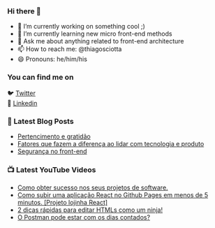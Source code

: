 ### Hi there 👋

- 🔭 I’m currently working on something cool ;)
- 🌱 I’m currently learning new micro front-end methods
- 💬 Ask me about anything related to front-end architecture
- 📫 How to reach me: @thiagosciotta
- 😄 Pronouns: he/him/his

### You can find me on

🐦 [Twitter](https://twitter.com/thiagosciotta) <br>
💼 [Linkedin](https://www.linkedin.com/in/sciotta/) <br>

### 📕 Latest Blog Posts
<!-- BLOG:START -->
- [Pertencimento e gratidão](https://blog.sciotta.com.br/pertencimento-e-gratidao)
- [Fatores que fazem a diferença ao lidar com tecnologia e produto](https://blog.sciotta.com.br/tres-fatores)
- [Segurança no front-end](https://blog.sciotta.com.br/seguranca-front-end)
<!-- BLOG:END -->

### 📺 Latest YouTube Videos
<!-- YOUTUBE:START -->
- [Como obter sucesso nos seus projetos de software.](https://www.youtube.com/watch?v=4WhthX7IfxM)
- [Como subir uma aplicação React no Github Pages em menos de 5 minutos. [Projeto lojinha React]](https://www.youtube.com/watch?v=PStkVyTsnH8)
- [2 dicas rápidas para editar HTMLs como um ninja!](https://www.youtube.com/watch?v=4xLkmGTNmZw)
- [O Postman pode estar com os dias contados?](https://www.youtube.com/watch?v=R8ZlyHyB2Rs)
<!-- YOUTUBE:END -->
